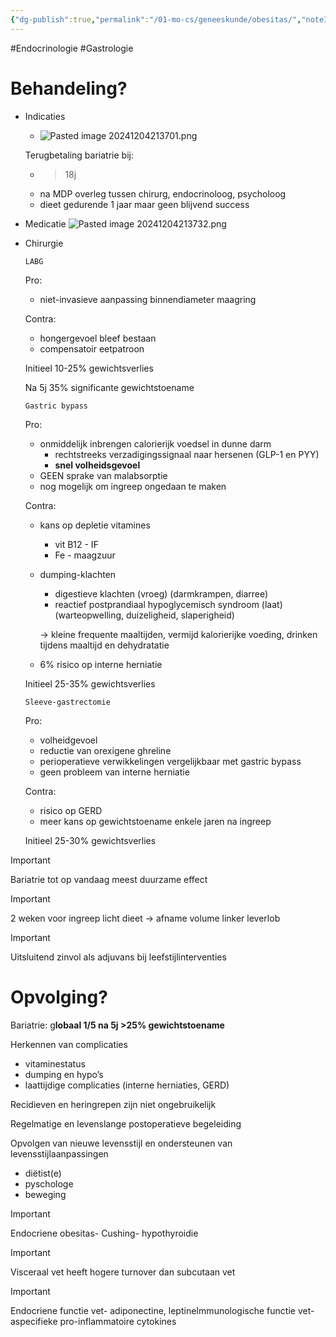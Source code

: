 ```yaml
---
{"dg-publish":true,"permalink":"/01-mo-cs/geneeskunde/obesitas/","noteIcon":"","created":"2024-11-24T10:55:08.048+01:00","updated":"2024-12-29T13:58:44.245+01:00"}
---
```


#Endocrinologie #Gastrologie 


# Behandeling?

- Indicaties
	- ![Pasted image 20241204213701.png](/img/user/06%20Toolkit/Files/Pasted%20image%2020241204213701.png)
    
    Terugbetaling bariatrie bij:
    - > 18j
    - na MDP overleg tussen chirurg, endocrinoloog, psycholoog
    - dieet gedurende 1 jaar maar geen blijvend success

- Medicatie
    ![Pasted image 20241204213732.png](/img/user/06%20Toolkit/Files/Pasted%20image%2020241204213732.png)
    
- Chirurgie
    
    `LABG`
    
    Pro:
    - niet-invasieve aanpassing binnendiameter maagring
    
    Contra:
    - hongergevoel bleef bestaan
    - compensatoir eetpatroon
    
    Initieel 10-25% gewichtsverlies
    
    Na 5j 35% significante gewichtstoename
    
    `Gastric bypass`
    
    Pro:
    - onmiddelijk inbrengen calorierijk voedsel in dunne darm
        - rechtstreeks verzadigingssignaal naar hersenen (GLP-1 en PYY)
        - **snel volheidsgevoel**
    - GEEN sprake van malabsorptie
    - nog mogelijk om ingreep ongedaan te maken
    
    Contra:
    - kans op depletie vitamines
        - vit B12 - IF
        - Fe - maagzuur
    - dumping-klachten
        
        - digestieve klachten (vroeg) (darmkrampen, diarree)
        - reactief postprandiaal hypoglycemisch syndroom (laat) (warteopwelling, duizeligheid, slaperigheid)
        
        → kleine frequente maaltijden, vermijd kalorierijke voeding, drinken tijdens maaltijd en dehydratatie
        
    - 6% risico op interne herniatie
    
    Initieel 25-35% gewichtsverlies
    
    `Sleeve-gastrectomie`
    
    Pro:
    - volheidgevoel
    - reductie van orexigene ghreline
    - perioperatieve verwikkelingen vergelijkbaar met gastric bypass
    - geen probleem van interne herniatie
    
    Contra:
    - risico op GERD
    - meer kans op gewichtstoename enkele jaren na ingreep
    
    Initieel 25-30% gewichtsverlies
    

> [!important]  
> Bariatrie tot op vandaag meest duurzame effect 

> [!important]  
> 2 weken voor ingreep licht dieet → afname volume linker leverlob  

> [!important]  
> Uitsluitend zinvol als adjuvans bij leefstijlinterventies  

# Opvolging?

Bariatrie: g**lobaal 1/5 na 5j >25% gewichtstoename**

Herkennen van complicaties

- vitaminestatus
- dumping en hypo’s
- laattijdige complicaties (interne herniaties, GERD)

  

Recidieven en heringrepen zijn niet ongebruikelijk

Regelmatige en levenslange postoperatieve begeleiding

Opvolgen van nieuwe levensstijl en ondersteunen van levensstijlaanpassingen

- diëtist(e)
- pyschologe
- beweging

  

> [!important]  
> Endocriene obesitas- Cushing- hypothyroidie  
  
> [!important]  
> Visceraal vet heeft hogere turnover dan subcutaan vet  
  
> [!important]  
> Endocriene functie vet- adiponectine, leptineImmunologische functie vet- aspecifieke pro-inflammatoire cytokines